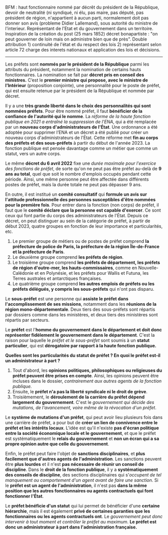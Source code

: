 BFM : haut fonctionnaire nommé par décrêt du président de la République, devoir de neutralité (ni syndiqué, ni élu, pas maire, pas député, pas président de région, n'appartient à aucun parti, normalement doit pas donner son avis (probleme Didier Lallemand), sous autorité du ministre de l'interieur. Représentant de l'Etat et du gouvernement dans un territoire. Inspiration de la création du post (25 mars 1852) décret bonapartiste : "on peut gouverner de loin mais on administre bien que de près". Double attribution 1) continuité de l'état et du respect des lois 2) représentant selon article 72 charge des interets nationaux et application des lois et décisions.

---
Les préfets sont **nommés par le président de la République** parmi les attributs du président, notamment la nomination de certains hauts fonctionnaires. La nomination se fait par **décret pris en conseil des ministres.** C’est le **premier ministre qui propose, avec le ministre de l’Intérieur** (proposition conjointe), une personnalité pour le poste de préfet, qui est ensuite retenue par le président de la République et nommée par décret.

Il y a une **très grande liberté dans le choix des personnalités qui sont nommées préfets**. Pour être nommé préfet, il faut **bénéficier de la confiance de l'autorité qui le nomme**. La *réforme de la haute fonction publique en 2021 a entraîné la suppression de l'ENA*, qui a été remplacée par un **nouveau corps d'administrateurs de l'État**. Une ordonnance a été adoptée pour supprimer l’ENA et un décret a été publié pour créer un nouveau corps d'administrateurs de l'État. Cette réforme met **fin au corps des préfets et des sous-préfets** à partir du début de l'année 2023. La fonction publique est pensée davantage comme un métier que comme un statut, vers un autre corps.

Le même **décret du 6 avril 2022** fixe une *durée maximale pour l'exercice des fonctions de préfet*, de sorte qu'on ne peut pas être préfet au-delà de **9 ans au total**, quel que soit le nombre d'emplois occupés pendant cette période. Ainsi, une même personne peut être affectée dans différents postes de préfet, mais la durée totale ne peut pas dépasser 9 ans.

En outre, il est institué un **comité consultatif** qui **formule un avis sur l'attitude professionnelle des personnes susceptibles d'être nommées pour la première fois**. Pour entrer dans la fonction (non corps) de préfet, il faut que le **comité déclare que la personne est capable d'exercer**. Ce sont ceux qui font partie du corps des administrateurs de l'État. Depuis ce décret, on peut distinguer au sein de la catégorie de préfet, à partir de début 2023, quatre groupes en fonction de leur importance et particularités, etc.

1. Le premier groupe de métiers ou de postes de préfet comprend **la préfecture de police de Paris, la préfecture de la région Île-de-France et la préfecture de Paris**. 
2. Le deuxième groupe comprend **les préfets de région**. 
3. Le troisième groupe comprend **les préfets de département, les préfets de région d'outre-mer, les hauts-commissaires**, comme en Nouvelle-Calédonie et en Polynésie, et les préfets pour Wallis et Futuna, les Terres australes et antarctiques françaises. 
4. Le quatrième groupe comprend **les autres emplois de préfets ou les préfets délégués, y compris les sous-préfets** qui n'ont pas disparu.

Le **sous-préfet** est une personne qui **assiste le préfet dans l'accomplissement de ses missions**, notamment dans les **réunions de la région mono-départementale**. Deux tiers des sous-préfets sont répartis par dossiers comme dans les ministères, et deux tiers des ministères sont répartis par secteurs.

Le **préfet** est l'**homme du gouvernement dans le département et doit donc représenter fidèlement le gouvernement dans le département**. C'est la raison pour laquelle le *préfet et le sous-préfet* sont soumis à un **statut particulier**, qui est **dérogatoire par rapport à la haute fonction publique.**

**Quelles sont les particularités du statut de préfet ? En quoi le préfet est-il un administrateur à part ?** 
1. Tout d'abord, les **opinions politiques, philosophiques ou religieuses du préfet peuvent être prises en compte**. Ainsi, les opinions peuvent être incluses dans le dossier, *contrairement aux autres agents de la fonction publique.* 
2. Ensuite, le **préfet n'a pas la liberté syndicale ni le droit de grève**. 
3. Troisièmement, le **déroulement de la carrière du préfet dépend largement du gouvernement**. C'est le *gouvernement qui décide des mutations, de l'avancement, voire même de la révocation d'un préfet*.

Le **système de mutations d'un préfet**, qui peut avoir lieu plusieurs fois dans une carrière de préfet, a pour but de **créer un lien de connivence entre le préfet et les intérêts locaux**. L'idée est qu'il n'existe **pas d'écran politique entre la société économique locale et le gouvernement**, et que le préfet est systématiquement le **relais du gouvernement** et **non un écran qui a sa propre opinion autre que celle du gouvernement**.

Enfin, le préfet peut faire l'objet de **sanctions disciplinaires**, et **plus facilement que d'autres agents de l'administration**. Les sanctions peuvent être **plus lourdes** et il n'est **pas nécessaire de réunir un conseil de discipline**. Dans le **droit de la fonction publique**, il y a **systématiquement des conseils de discipline**, des sections disciplinaires qui s'*occupent de tel manquement ou comportement d'un agent avant de faire une sanction*. Si le **préfet est un agent de l'administration**, il n'est pas **dans la même position que les autres fonctionnaires ou agents contractuels qui font fonctionner l'État**.

Le **préfet bénéficie d'un statut** qui lui permet de bénéficier d'une **certaine hiérarchie**, mais il est également **privé de certaines garanties que les fonctionnaires ou les agents contractuels ont**. Le *gouvernement peut donc intervenir à tout moment et contrôler le préfet au maximum*. **Le préfet est donc un administrateur à part dans l'administration française.**